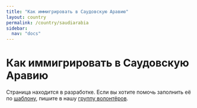 ```yaml
---
title: "Как иммигрировать в Саудовскую Аравию"
layout: country
permalink: /country/saudiarabia
sidebar:
  nav: "docs"
---
```


# Как иммигрировать в Саудовскую Аравию

Страница находится в разработке. Если вы хотите помочь заполнить её по [шаблону](/template), пишите в нашу [группу волонтёров](https://t.me/+FHi3FnJaoWJkMDAx).
